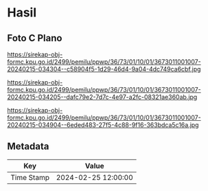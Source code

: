 # Hasil

## Foto C Plano

https://sirekap-obj-formc.kpu.go.id/2499/pemilu/ppwp/36/73/01/10/01/3673011001007-20240215-034304--c58904f5-1d29-46d4-9a04-4dc749ca6cbf.jpg

https://sirekap-obj-formc.kpu.go.id/2499/pemilu/ppwp/36/73/01/10/01/3673011001007-20240215-034205--dafc79e2-7d7c-4e97-a2fc-08321ae360ab.jpg

https://sirekap-obj-formc.kpu.go.id/2499/pemilu/ppwp/36/73/01/10/01/3673011001007-20240215-034904--6eded483-27f5-4c88-9f16-363bdca5c16a.jpg


## Metadata

| Key        | Value               |
| ---------- | ------------------- |
| Time Stamp | 2024-02-25 12:00:00 |



